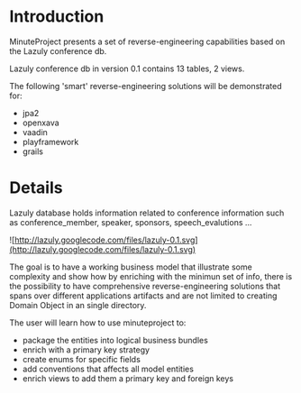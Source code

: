# Introduction #

MinuteProject presents a set of reverse-engineering capabilities based on the Lazuly conference db.

Lazuly conference db in version 0.1 contains 13 tables, 2 views.

The following 'smart' reverse-engineering solutions will be demonstrated for:
  * jpa2
  * openxava
  * vaadin
  * playframework
  * grails

# Details #

Lazuly database holds information related to conference information such as conference\_member, speaker, sponsors, speech\_evalutions ...

![http://lazuly.googlecode.com/files/lazuly-0.1.svg](http://lazuly.googlecode.com/files/lazuly-0.1.svg)

The goal is to have a working business model that illustrate some complexity and show how by enriching with the minimun set of info, there is the possibility to have comprehensive reverse-engineering solutions that spans over different applications artifacts and are not limited to creating Domain Object in an single directory.

The user will learn how to use minuteproject to:
  * package the entities into logical business bundles
  * enrich with a primary key strategy
  * create enums for specific fields
  * add conventions that affects all model entities
  * enrich views to add them a primary key and foreign keys